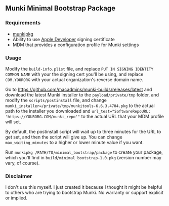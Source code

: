 ## Munki Minimal Bootstrap Package
### Requirements
- [munkipkg](https://github.com/munki/munki-pkg)
- Ability to use [Apple Developer](https://developer.apple.com/support/certificates) signing certificate
- MDM that provides a configuration profile for Munki settings

### Usage
Modify the `build-info.plist` file, and replace `PUT IN SIGNING IDENTITY COMMON NAME` with your the signing cert you'll be using, and replace `COM.YOURORG` with your actual organization's reverse domain name.

Go to https://github.com/macadmins/munki-builds/releases/latest and download the latest Munki installer to the `payload/private/tmp` folder, and modify the `scripts/postinstall` file, and change `munki_installer=/private/tmp/munkitools-6.6.3.4704.pkg` to the actual path to the installer you downloaded and `url_test="SoftwareRepoURL: 'https://YOURORG.COM/munki_repo'"` to the actual URL that your MDM profile will set.

By default, the postinstall script will wait up to three minutes for the URL to get set, and then the script will give up. You can change `max_waiting_minutes` to a higher or lower minute value if you want.

Run `munkipkg /PATH/TO/minimal_bootstrap/package` to create your package, which you'll find in `build/minimal_bootstrap-1.0.pkg` (version number may vary, of course).

### Disclaimer
I don't use this myself. I just created it because I thought it might be helpful to others who are trying to bootstrap Munki. No warranty or support explicit or implied.
